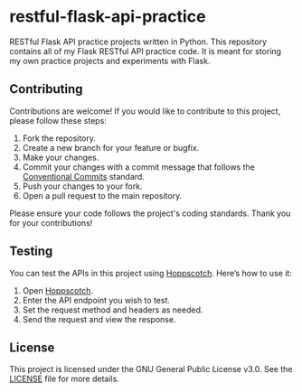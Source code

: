 # restful-flask-api-practice

RESTful Flask API practice projects written in Python.
This repository contains all of my Flask RESTful API practice code. It is meant for storing my own practice projects and experiments with Flask. 

## Contributing

Contributions are welcome! If you would like to contribute to this project, please follow these steps:

1. Fork the repository.
2. Create a new branch for your feature or bugfix.
3. Make your changes.
4. Commit your changes with a commit message that follows the [Conventional Commits](https://www.conventionalcommits.org/en/v1.0.0/) standard.
5. Push your changes to your fork.
6. Open a pull request to the main repository.

Please ensure your code follows the project's coding standards. Thank you for your contributions!

## Testing

You can test the APIs in this project using [Hoppscotch](https://hoppscotch.io). Here’s how to use it:

1. Open [Hoppscotch](https://hoppscotch.io).
2. Enter the API endpoint you wish to test.
3. Set the request method and headers as needed.
4. Send the request and view the response.

## License

This project is licensed under the GNU General Public License v3.0. See the [LICENSE](LICENSE) file for more details.
